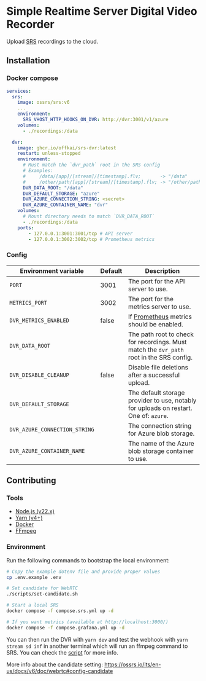 # Simple Realtime Server Digital Video Recorder

Upload [SRS](https://ossrs.io/lts/en-us/) recordings to the cloud.

## Installation

### Docker compose

```yaml
services:
  srs:
    image: ossrs/srs:v6
    ...
    environment:
      SRS_VHOST_HTTP_HOOKS_ON_DVR: http://dvr:3001/v1/azure
    volumes:
      - ./recordings:/data

  dvr:
    image: ghcr.io/offkai/srs-dvr:latest
    restart: unless-stopped
    environment:
      # Must match the `dvr_path` root in the SRS config
      # Examples:
      #     /data/[app]/[stream]/[timestamp].flv;       -> "/data"
      #     /other/path/[app]/[stream]/[timestamp].flv; -> "/other/path"
      DVR_DATA_ROOT: "/data"
      DVR_DEFAULT_STORAGE: "azure"
      DVR_AZURE_CONNECTION_STRING: <secret>
      DVR_AZURE_CONTAINER_NAME: "dvr"
    volumes:
      # Mount directory needs to match `DVR_DATA_ROOT`
      - ./recordings:/data
    ports:
        - 127.0.0.1:3001:3001/tcp # API server
        - 127.0.0.1:3002:3002/tcp # Prometheus metrics
```

### Config

| Environment variable          | Default | Description                                                                              |
| ----------------------------- | ------- | ---------------------------------------------------------------------------------------- |
| `PORT`                        | 3001    | The port for the API server to use.                                                      |
| `METRICS_PORT`                | 3002    | The port for the metrics server to use.                                                  |
| `DVR_METRICS_ENABLED`         | false   | If [Prometheus](https://prometheus.io/) metrics should be enabled.                       |
| `DVR_DATA_ROOT`               |         | The path root to check for recordings. Must match the `dvr_path` root in the SRS config. |
| `DVR_DISABLE_CLEANUP`         | false   | Disable file deletions after a successful upload.                                        |
| `DVR_DEFAULT_STORAGE`         |         | The default storage provider to use, notably for uploads on restart. One of: `azure`.    |
| `DVR_AZURE_CONNECTION_STRING` |         | The connection string for Azure blob storage.                                            |
| `DVR_AZURE_CONTAINER_NAME`    |         | The name of the Azure blob storage container to use.                                     |

## Contributing

### Tools

- [Node.js (v22.x)](https://nodejs.org/en)
- [Yarn (v4+)](https://yarnpkg.com/)
- [Docker](https://docs.docker.com/)
- [FFmpeg](https://www.ffmpeg.org/)

### Environment

Run the following commands to bootstrap the local environment:

```sh
# Copy the example dotenv file and provide proper values
cp .env.example .env

# Set candidate for WebRTC
./scripts/set-candidate.sh

# Start a local SRS
docker compose -f compose.srs.yml up -d

# If you want metrics (available at http://localhost:3000/)
docker compose -f compose.grafana.yml up -d
```

You can then run the DVR with `yarn dev` and test the webhook with `yarn stream sd inf` in another terminal which will run an ffmpeg command to SRS. You can check the [script](/scripts/stream.sh) for more info.

More info about the candidate setting: <https://ossrs.io/lts/en-us/docs/v6/doc/webrtc#config-candidate>
